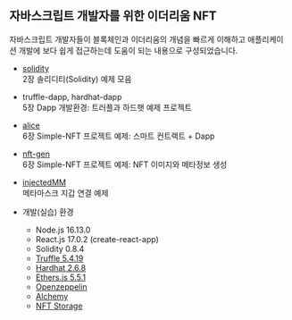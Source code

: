 ## 자바스크립트 개발자를 위한 이더리움 NFT

자바스크립트 개발자들이 블록체인과 이더리움의 개념을 빠르게 이해하고 애플리케이션 개발에 보다 쉽게 접근하는데 
도움이 되는 내용으로 구성되었습니다.

* [solidity](https://github.com/boyd-dev/alice-NFT/tree/main/solidity)  
  2장 솔리디티(Solidity) 예제 모음

* truffle-dapp, hardhat-dapp  
  5장 Dapp 개발환경: 트러플과 하드햇 예제 프로젝트

* [alice](https://github.com/boyd-dev/alice-NFT/tree/main/alice)  
  6장 Simple-NFT 프로젝트 예제: 스마트 컨트랙트 + Dapp

* [nft-gen](https://github.com/boyd-dev/alice-NFT/tree/main/nft-gen)  
  6장 Simple-NFT 프로젝트 예제: NFT 이미지와 메타정보 생성

* [injectedMM](https://github.com/boyd-dev/alice-NFT/tree/main/injectedMM)  
  메타마스크 지갑 연결 예제

* 개발(실습) 환경

  - Node.js 16.13.0
  - React.js 17.0.2 (create-react-app)
  - Solidity 0.8.4
  - [Truffle 5.4.19](https://www.trufflesuite.com/)
  - [Hardhat 2.6.8](https://hardhat.org/)
  - [Ethers.js 5.5.1](https://docs.ethers.io/v5/)
  - [Openzeppelin](https://docs.openzeppelin.com/openzeppelin/)
  - [Alchemy](https://www.alchemy.com/)
  - [NFT Storage](https://nft.storage/)
